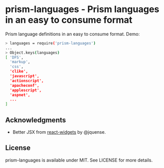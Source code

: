 # prism-languages - Prism languages in an easy to consume format

Prism language definitions in an easy to consume format. Demo:

```bash
> languages = require('prism-languages')
...
> Object.keys(languages)
[ 'DFS',
  'markup',
  'css',
  'clike',
  'javascript',
  'actionscript',
  'apacheconf',
  'applescript',
  'aspnet',
  ...
]
```

## Acknowledgments

* Better JSX from [react-widgets](https://github.com/jquense/react-widgets) by @jquense.

## License

prism-languages is available under MIT. See LICENSE for more details.
